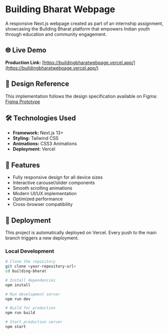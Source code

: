 # Building Bharat Webpage

A responsive Next.js webpage created as part of an internship assignment, showcasing the Building Bharat platform that empowers Indian youth through education and community engagement.

## 🌐 Live Demo

**Production Link:** [https://buildingbharatwebpage.vercel.app/](https://buildingbharatwebpage.vercel.app/)

## 🎨 Design Reference

This implementation follows the design specification available on Figma:
[Figma Prototype](https://www.figma.com/proto/iesDqx243f91n2byaFLpYU/building-bharat--Copy-?node-id=2324-1205&p=f&t=vo7ogWa6giDybhXs-0&scaling=min-zoom&content-scaling=fixed&page-id=2324%3A51&hide-ui=1)

## 🛠️ Technologies Used

- **Framework:** Next.js 13+
- **Styling:** Tailwind CSS
- **Animations:** CSS3 Animations
- **Deployment:** Vercel

## 🚀 Features

- Fully responsive design for all device sizes
- Interactive carousel/slider components
- Smooth scrolling animations
- Modern UI/UX implementation
- Optimized performance
- Cross-browser compatibility

## 🚀 Deployment

This project is automatically deployed on Vercel. Every push to the main branch triggers a new deployment.

### Local Development

```bash
# Clone the repository
git clone <your-repository-url>
cd building-bharat

# Install dependencies
npm install

# Run development server
npm run dev

# Build for production
npm run build

# Start production server
npm start
